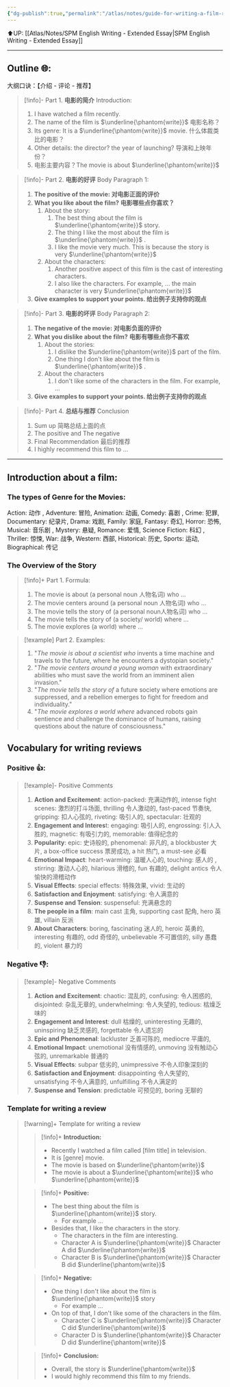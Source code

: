 ```yaml
---
{"dg-publish":true,"permalink":"/atlas/notes/guide-for-writing-a-film-review/","noteIcon":""}
---
```


⬆️UP: [[Atlas/Notes/SPM English Writing - Extended Essay\|SPM English Writing - Extended Essay]]

---

## Outline 🌐:
大纲口诀：【介绍 - 评论 - 推荐】

> [!info]- Part 1. **电影的简介** Introduction: 
> 1. I have watched a film recently.
> 2. The name of the film is $\underline{\phantom{write}}$ 电影名称？
> 3. Its genre:  It is a $\underline{\phantom{write}}$ movie.  什么体裁类比的电影？
> 4. Other details: the director? the year of launching? 导演和上映年份？
> 5. 电影主要内容？The movie is about $\underline{\phantom{write}}$

> [!info]- Part 2. **电影的好评** Body Paragraph 1:
> 1. **The positive of the movie: 对电影正面的评价**
> 	1. **What you like about the film? 电影哪些点你喜欢？**
> 		1. About the story:
> 			1. The best thing about the film is $\underline{\phantom{write}}$ story.
> 			2. The thing I like the most about the film is $\underline{\phantom{write}}$ .
> 			3. I like the movie very much. This is because the story is very $\underline{\phantom{write}}$
> 		2. About the characters:
> 			1. Another positive aspect of this film is the cast of interesting characters.
> 			2. I also like the characters. For example, ... the main character is very $\underline{\phantom{write}}$
> 	2. **Give examples to support your points. 给出例子支持你的观点**

> [!info]- Part 3. **电影的坏评** Body Paragraph 2: 
> 1. **The negative of the movie: 对电影负面的评价**
> 	1. **What you dislike about the film? 电影有哪些点你不喜欢**
> 		1. About the stories:
> 			1. I dislike the $\underline{\phantom{write}}$ part of the film.
> 			2. One thing I don't like about the film is $\underline{\phantom{write}}$ .
> 		2. About the characters
> 			1. I don't like some of the characters in the film. For example, ...
> 	2. **Give examples to support your points. 给出例子支持你的观点**

> [!info]- Part 4. **总结与推荐** Conclusion
> 1. Sum up 简略总结上面的点
> 2. The positive and The negative 
> 3. Final Recommendation 最后的推荐
> 	1. I highly recommend this film to ...

---
## Introduction about a film:
### The types of Genre for the Movies:
Action: 动作 , Adventure: 冒险, Animation: 动画, Comedy: 喜剧 , Crime: 犯罪, Documentary: 纪录片, Drama: 戏剧, Family: 家庭, Fantasy: 奇幻, Horror: 恐怖, Musical: 音乐剧 , Mystery: 悬疑, Romance: 爱情, Science Fiction: 科幻 , Thriller: 惊悚, War: 战争, Western: 西部, Historical: 历史, Sports: 运动, Biographical: 传记 
### The Overview of the Story 
> [!info]+ Part 1. Formula:
> 1. The movie is about (a personal noun 人物名词) who ...
> 2. The movie centers around (a personal noun 人物名词) who ...
> 3. The movie tells the story of (a personal noun人物名词) who ...
> 4. The movie tells the story of (a society/ world) where ...
> 5. The movie explores (a world) where ...

> [!example] Part 2. Examples: 
> 1. "*The movie is about a scientist who* invents a time machine and travels to the future, where he encounters a dystopian society."  
> 2. "*The movie centers around a young woman* with extraordinary abilities who must save the world from an imminent alien invasion."  
> 3. "*The movie tells the story of* a future society where emotions are suppressed, and a rebellion emerges to fight for freedom and individuality."  
> 4. "*The movie explores a world where* advanced robots gain sentience and challenge the dominance of humans, raising questions about the nature of consciousness."  

## Vocabulary for writing reviews
### Positive 👍: 
> [!example]- Positive Comments
> 1. **Action and Excitement**: action-packed: 充满动作的, intense fight scenes: 激烈的打斗场面, thrilling 令人激动的, fast-paced 节奏快, gripping: 扣人心弦的, riveting: 吸引人的, spectacular: 壮观的
> 2. **Engagement and Interes**t: engaging: 吸引人的, engrossing: 引人入胜的, magnetic: 有吸引力的, memorable: 值得纪念的 
> 3. **Popularity**: epic: 史诗般的, phenomenal: 非凡的, a blockbuster 大片, a box-office success 票房成功, a hit 热门, a must-see 必看
> 4. **Emotional Impact**: heart-warming: 温暖人心的, touching: 感人的 , stirring: 激动人心的, hilarious 滑稽的, fun 有趣的, delight antics 令人愉快的滑稽动作
> 5. **Visual Effects**: special effects: 特殊效果, vivid: 生动的
> 6. **Satisfaction and Enjoyment**: satisfying: 令人满意的 
> 7. **Suspense and Tension**: suspenseful: 充满悬念的 
> 8. **The people in a film**: main cast 主角, supporting cast 配角, hero 英雄, villain 反派
> 9. **About Characters**: boring, fascinating 迷人的, heroic 英勇的, interesting 有趣的, odd 奇怪的, unbelievable 不可置信的, silly 愚蠢的, violent 暴力的
### Negative 👎:
> [!example]- Negative Comments
> 1. **Action and Excitement**: chaotic: 混乱的, confusing: 令人困惑的, disjointed: 杂乱无章的, underwhelming: 令人失望的, tedious: 枯燥乏味的
> 2. **Engagement and Interest**: dull 枯燥的, uninteresting 无趣的, uninspiring 缺乏灵感的, forgettable 令人遗忘的 
> 3. **Epic and Phenomenal**: lackluster 乏善可陈的, mediocre 平庸的, 
> 4. **Emotional Impact**: unemotional 没有情感的, unmoving 没有触动心弦的, unremarkable 普通的 
> 5. **Visual Effects**: subpar 低劣的, unimpressive 不令人印象深刻的 
> 6. **Satisfaction and Enjoyment**: disappointing 令人失望的, unsatisfying 不令人满意的, unfulfilling 不令人满足的 
> 7. **Suspense and Tension**: predictable 可预见的, boring 无聊的
### Template for writing a review

> [!warning]+ Template for writing a review
> > [!info]+ **Introduction:**
> > - Recently I watched a film called [film title] in television. 
> > - It is [genre] movie. 
> > - The movie is based on $\underline{\phantom{write}}$ 
> > - The movie is about a $\underline{\phantom{write}}$ who $\underline{\phantom{write}}$
> 
> > [!info]+ **Positive:**
> > - The best thing about the film is $\underline{\phantom{write}}$  story. 
> > 	- For example ...
> > - Besides that, I like the characters in the story. 
> > 	- The characters in the film are interesting. 
> > 	- Character A is $\underline{\phantom{write}}$ Character A did $\underline{\phantom{write}}$
> > 	- Character B is $\underline{\phantom{write}}$ Character B did $\underline{\phantom{write}}$
> 
> > [!info]+ **Negative:**
> > - One thing I don't like about the film is $\underline{\phantom{write}}$ story
> > 	- For example ...
> > - On top of that, I don't like some of the characters in the film.
> > 	- Character C is $\underline{\phantom{write}}$ Character C did $\underline{\phantom{write}}$
> > 	- Character D is $\underline{\phantom{write}}$ Character D did $\underline{\phantom{write}}$
>
> > [!info]+ **Conclusion:**
> > - Overall, the story is $\underline{\phantom{write}}$
> > - I would highly recommend this film to my friends. 
